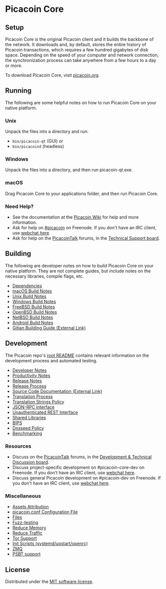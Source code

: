 Picacoin Core
=============

Setup
---------------------
Picacoin Core is the original Picacoin client and it builds the backbone of the network. It downloads and, by default, stores the entire history of Picacoin transactions, which requires a few hundred gigabytes of disk space. Depending on the speed of your computer and network connection, the synchronization process can take anywhere from a few hours to a day or more.

To download Picacoin Core, visit [picacoin.org](https://picacoin.org).

Running
---------------------
The following are some helpful notes on how to run Picacoin Core on your native platform.

### Unix

Unpack the files into a directory and run:

- `bin/picacoin-qt` (GUI) or
- `bin/picacoind` (headless)

### Windows

Unpack the files into a directory, and then run picacoin-qt.exe.

### macOS

Drag Picacoin Core to your applications folder, and then run Picacoin Core.

### Need Help?

* See the documentation at the [Picacoin Wiki](https://en.picacoin.it/wiki/Main_Page)
for help and more information.
* Ask for help on [#picacoin](https://webchat.freenode.net/#picacoin) on Freenode. If you don't have an IRC client, use [webchat here](https://webchat.freenode.net/#picacoin).
* Ask for help on the [PicacoinTalk](https://picacointalk.org/) forums, in the [Technical Support board](https://picacointalk.org/index.php?board=4.0).

Building
---------------------
The following are developer notes on how to build Picacoin Core on your native platform. They are not complete guides, but include notes on the necessary libraries, compile flags, etc.

- [Dependencies](dependencies.md)
- [macOS Build Notes](build-osx.md)
- [Unix Build Notes](build-unix.md)
- [Windows Build Notes](build-windows.md)
- [FreeBSD Build Notes](build-freebsd.md)
- [OpenBSD Build Notes](build-openbsd.md)
- [NetBSD Build Notes](build-netbsd.md)
- [Android Build Notes](build-android.md)
- [Gitian Building Guide (External Link)](https://github.com/picacoin-core/docs/blob/master/gitian-building.md)

Development
---------------------
The Picacoin repo's [root README](/README.md) contains relevant information on the development process and automated testing.

- [Developer Notes](developer-notes.md)
- [Productivity Notes](productivity.md)
- [Release Notes](release-notes.md)
- [Release Process](release-process.md)
- [Source Code Documentation (External Link)](https://doxygen.picacoincore.org/)
- [Translation Process](translation_process.md)
- [Translation Strings Policy](translation_strings_policy.md)
- [JSON-RPC Interface](JSON-RPC-interface.md)
- [Unauthenticated REST Interface](REST-interface.md)
- [Shared Libraries](shared-libraries.md)
- [BIPS](bips.md)
- [Dnsseed Policy](dnsseed-policy.md)
- [Benchmarking](benchmarking.md)

### Resources
* Discuss on the [PicacoinTalk](https://picacointalk.org/) forums, in the [Development & Technical Discussion board](https://picacointalk.org/index.php?board=6.0).
* Discuss project-specific development on #picacoin-core-dev on Freenode. If you don't have an IRC client, use [webchat here](https://webchat.freenode.net/#picacoin-core-dev).
* Discuss general Picacoin development on #picacoin-dev on Freenode. If you don't have an IRC client, use [webchat here](https://webchat.freenode.net/#picacoin-dev).

### Miscellaneous
- [Assets Attribution](assets-attribution.md)
- [picacoin.conf Configuration File](picacoin-conf.md)
- [Files](files.md)
- [Fuzz-testing](fuzzing.md)
- [Reduce Memory](reduce-memory.md)
- [Reduce Traffic](reduce-traffic.md)
- [Tor Support](tor.md)
- [Init Scripts (systemd/upstart/openrc)](init.md)
- [ZMQ](zmq.md)
- [PSBT support](psbt.md)

License
---------------------
Distributed under the [MIT software license](/COPYING).
